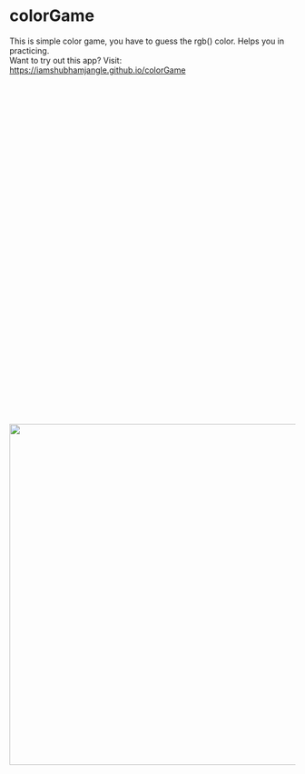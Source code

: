 # colorGame

This is simple color game, you have to guess the rgb() color. Helps you in practicing.\
Want to try out this app?
Visit: https://iamshubhamjangle.github.io/colorGame


<img scr="https://user-images.githubusercontent.com/65165548/93667432-6f2c2a00-faa3-11ea-9f2f-7d7ca9da2d9d.PNG" height="600">
<img scr="https://user-images.githubusercontent.com/65165548/93667435-70f5ed80-faa3-11ea-9cf2-a092aa9472f4.PNG" width="600">
<img scr="https://user-images.githubusercontent.com/65165548/93667436-72271a80-faa3-11ea-8007-7a47b970d5ef.PNG" width="600">
<img src="https://user-images.githubusercontent.com/65165548/92150141-9b597100-ee3c-11ea-841a-76c32c00f6e4.png" height="600">
